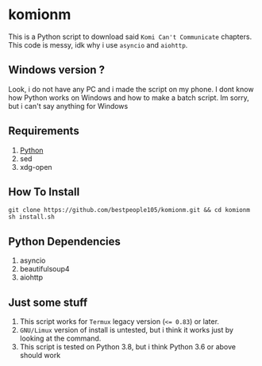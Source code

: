 # komionm
This is a Python script to download said `Komi Can't Communicate` chapters. This code is messy, idk why i use `asyncio` and `aiohttp`.

## Windows version ?
Look, i do not have any PC and i made the script on my phone. I dont know how Python works on Windows and how to make a batch script. Im sorry, but i can't say anything for Windows

## Requirements
1. [Python](https://www.python.org)
2. sed
3. xdg-open

## How To Install
```
git clone https://github.com/bestpeople105/komionm.git && cd komionm
sh install.sh
```

## Python Dependencies
1. asyncio
2. beautifulsoup4
3. aiohttp

## Just some stuff
1. This script works for `Termux` legacy version (`<= 0.83`) or later.
2. `GNU/Limux` version of install is untested, but i think it works just by looking at the command.
3. This script is tested on Python 3.8, but i think Python 3.6 or above should work
